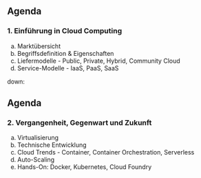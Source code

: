 ## Agenda

<h3 style="text-align: left;">1. Einführung in Cloud Computing</h3>
<ol style="list-style-type: lower-alpha;">
  <li>Marktübersicht</li>
  <li>Begriffsdefinition & Eigenschaften</li>
  <li>Liefermodelle - Public, Private, Hybrid, Community Cloud</li>
  <li>Service-Modelle - IaaS, PaaS, SaaS</li>
</ol>

down:

## Agenda

<h3 style="text-align: left;">2. Vergangenheit, Gegenwart und Zukunft</h3>
<ol style="list-style-type: lower-alpha;">
  <li>Virtualisierung</li>
  <li>Technische Entwicklung</li>
  <li>Cloud Trends - Container, Container Orchestration, Serverless</li>
  <li>Auto-Scaling</li>
  <li>Hands-On: Docker, Kubernetes, Cloud Foundry</li>
</ol>
